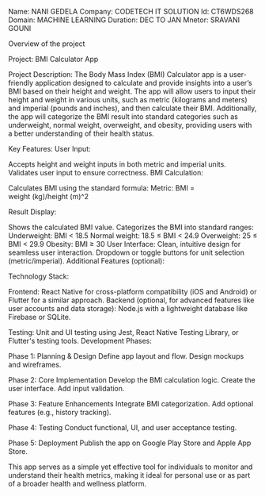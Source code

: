 Name: NANI GEDELA
Company: CODETECH IT SOLUTION
Id: CT6WDS268
Domain: MACHINE LEARNING
Duration: DEC TO JAN
Mnetor: SRAVANI GOUNI

Overview of the project

Project: BMI Calculator App

Project Description:
The Body Mass Index (BMI) Calculator app is a user-friendly application designed to calculate 
and provide insights into a user’s BMI based on their height and weight. The app will allow 
users to input their height and weight in various units, such as metric (kilograms and meters)
and imperial (pounds and inches), and then calculate their BMI. Additionally, the app will 
categorize the BMI result into standard categories such as underweight, normal weight, 
overweight, and obesity, providing users with a better understanding of their health status.

Key Features:
User Input:

Accepts height and weight inputs in both metric and imperial units.
Validates user input to ensure correctness.
BMI Calculation:

Calculates BMI using the standard formula:
Metric: 
BMI = weight (kg)/height (m)^2
 
Result Display:

Shows the calculated BMI value.
Categorizes the BMI into standard ranges:
Underweight: BMI < 18.5
Normal weight: 18.5 ≤ BMI < 24.9
Overweight: 25 ≤ BMI < 29.9
Obesity: BMI ≥ 30
User Interface:
Clean, intuitive design for seamless user interaction.
Dropdown or toggle buttons for unit selection (metric/imperial).
Additional Features (optional):

Technology Stack:

Frontend: React Native for cross-platform compatibility (iOS and Android) or Flutter for a 
similar approach.
Backend (optional, for advanced features like user accounts and data storage): Node.js with a 
lightweight database like Firebase or SQLite.

Testing: Unit and UI testing using Jest, React Native Testing Library, or Flutter's testing 
tools.
Development Phases:

Phase 1:
Planning & Design
Define app layout and flow.
Design mockups and wireframes.

Phase 2:
Core Implementation
Develop the BMI calculation logic.
Create the user interface.
Add input validation.

Phase 3: Feature Enhancements
Integrate BMI categorization.
Add optional features (e.g., history tracking).

Phase 4: Testing
Conduct functional, UI, and user acceptance testing.

Phase 5: Deployment
Publish the app on Google Play Store and Apple App Store.

This app serves as a simple yet effective tool for individuals to monitor and understand their 
health metrics, making it ideal for personal use or as part of a broader health and wellness 
platform.

